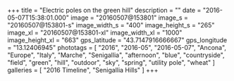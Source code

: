 +++
title = "Electric poles on the green hill"
description = ""
date = "2016-05-07T15:38:01.000"
image = "20160507@153801"
image_s = "20160507@153801-s"
image_width_s = "400"
image_height_s = "265"
image_xl = "20160507@153801-xl"
image_width_xl = "1000"
image_height_xl = "663"
gps_latitude = "43.7147916666667"
gps_longitude = "13.12406945"
phototags = [ "2016", "2016-05", "2016-05-07", "Ancona", "Europe", "Italy", "Marche", "Senigallia", "afternoon", "blue", "countryside", "field", "green", "hill", "outdoor", "sky", "spring", "utility pole", "wheat" ]
galleries = [ "2016 Timeline", "Senigallia Hills" ]
+++
